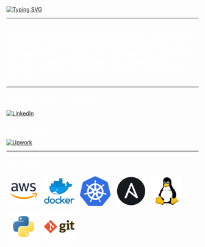 <a href="https://git.io/typing-svg"><img src="https://readme-typing-svg.herokuapp.com?font=Fira+Code&pause=1000&random=false&width=435&lines=Hi%2C+I'm+Jackson." alt="Typing SVG" /></a>

---

<h3 style="color: white;">I help teams make money by facilitating secure, efficient deployments and optimizing cloud architecture. From working at one of the world's largest advisory firms to being the first engineer hired at a startup, my broad expeirence positions me as a dynamic professional comfortable implementing techncical solutions, interfacing with clients, and everything in between.</h3>

---

<h3 style="color: white;">Connect with Me on LinkedIn</h3>

<div style="display: inline-block; text-decoration: none;">
  <a href="https://www.linkedin.com/in/cjacksonbryant">
    <img src="https://img.shields.io/badge/linkedin-%230A66C2?style=for-the-badge&logo=LinkedIn&logoColor=white" alt="LinkedIn">
  </a>
</div>

<br style="line-height:0px;" />

<h3 style="color: white;">Work Together</h3>

<div style="display: inline-block; text-decoration: none;">
  <a href="https://www.upwork.com/freelancers/~01681ecf2a8ffe6d9f">
    <img src="https://img.shields.io/badge/UpWork-6FDA44?style=for-the-badge&logo=Upwork&logoColor=white" alt="Upwork">
  </a>
</div>

---

<h3 style="color: white;">Tech Stack</h3>

<div align="left">
  <img alt="AWS" width="80px" src="https://raw.githubusercontent.com/github/explore/fbceb94436312b6dacde68d122a5b9c7d11f9524/topics/aws/aws.png" style="padding: 5px;">
  <img alt="Docker" width="80px" src="https://raw.githubusercontent.com/github/explore/fbceb94436312b6dacde68d122a5b9c7d11f9524/topics/docker/docker.png" style="padding: 5px;">
  <img alt="Kubernetes" width="80px" src="https://raw.githubusercontent.com/github/explore/fbceb94436312b6dacde68d122a5b9c7d11f9524/topics/kubernetes/kubernetes.png" style="padding: 5px;">
  <img alt="Ansible" width="80px" src="https://raw.githubusercontent.com/github/explore/fbceb94436312b6dacde68d122a5b9c7d11f9524/topics/ansible/ansible.png" style="padding: 5px;">
  <img alt="Linux" width="80px" src="https://raw.githubusercontent.com/github/explore/fbceb94436312b6dacde68d122a5b9c7d11f9524/topics/linux/linux.png" style="padding: 5px;">
  <img alt="Python" width="80px" src="https://raw.githubusercontent.com/github/explore/80688e429a7d4ef2fca1e82350fe8e3517d3494d/topics/python/python.png" style="padding: 5px;">
  <img alt="Git" width="80px" src="https://raw.githubusercontent.com/github/explore/fbceb94436312b6dacde68d122a5b9c7d11f9524/topics/git/git.png" style="padding: 5px;">
</div>
